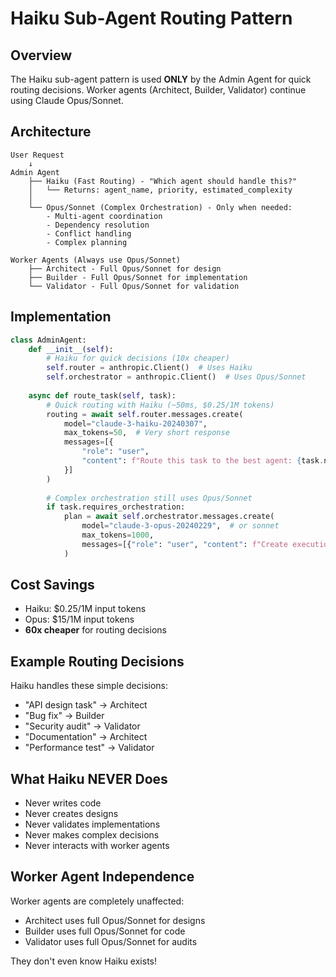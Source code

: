 # Haiku Sub-Agent Routing Pattern

## Overview

The Haiku sub-agent pattern is used **ONLY** by the Admin Agent for quick routing decisions. Worker agents (Architect, Builder, Validator) continue using Claude Opus/Sonnet.

## Architecture

```
User Request
    ↓
Admin Agent
    ├── Haiku (Fast Routing) - "Which agent should handle this?"
    │   └── Returns: agent_name, priority, estimated_complexity
    │
    └── Opus/Sonnet (Complex Orchestration) - Only when needed:
        - Multi-agent coordination
        - Dependency resolution
        - Conflict handling
        - Complex planning

Worker Agents (Always use Opus/Sonnet)
    ├── Architect - Full Opus/Sonnet for design
    ├── Builder - Full Opus/Sonnet for implementation  
    └── Validator - Full Opus/Sonnet for validation
```

## Implementation

```python
class AdminAgent:
    def __init__(self):
        # Haiku for quick decisions (10x cheaper)
        self.router = anthropic.Client()  # Uses Haiku
        self.orchestrator = anthropic.Client()  # Uses Opus/Sonnet
    
    async def route_task(self, task):
        # Quick routing with Haiku (~50ms, $0.25/1M tokens)
        routing = await self.router.messages.create(
            model="claude-3-haiku-20240307",
            max_tokens=50,  # Very short response
            messages=[{
                "role": "user", 
                "content": f"Route this task to the best agent: {task.name}\nRespond with: agent_name"
            }]
        )
        
        # Complex orchestration still uses Opus/Sonnet
        if task.requires_orchestration:
            plan = await self.orchestrator.messages.create(
                model="claude-3-opus-20240229",  # or sonnet
                max_tokens=1000,
                messages=[{"role": "user", "content": f"Create execution plan: {task}"}]
            )
```

## Cost Savings

- Haiku: $0.25/1M input tokens
- Opus: $15/1M input tokens
- **60x cheaper** for routing decisions

## Example Routing Decisions

Haiku handles these simple decisions:
- "API design task" → Architect
- "Bug fix" → Builder
- "Security audit" → Validator
- "Documentation" → Architect
- "Performance test" → Validator

## What Haiku NEVER Does

- Never writes code
- Never creates designs
- Never validates implementations
- Never makes complex decisions
- Never interacts with worker agents

## Worker Agent Independence

Worker agents are completely unaffected:
- Architect uses full Opus/Sonnet for designs
- Builder uses full Opus/Sonnet for code
- Validator uses full Opus/Sonnet for audits

They don't even know Haiku exists!